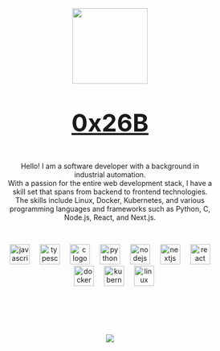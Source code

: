 <div align="center" style="background:; padding:48px; margin:0">
    <img height="150" style="margin:0;padding:0;" src="https://img.itch.zone/aW1nLzE3MDA3NTIuZ2lm/original/CcRX16.gif"  />
    <p></p>
    <p align="center" style="font-size: 48px;"><strong><u>0x26B</u></strong></p>
    <p align="center" style="font-size: 14px;">Hello! I am a software developer with a background in industrial automation.<br/>With a passion for the entire web development stack, I have a skill set that spans from backend to frontend technologies.<br/>The skills include Linux, Docker, Kubernetes, and various programming languages and frameworks such as Python, C, Node.js, React, and Next.js.</p>
    <p>&nbsp;</p>
    <div align="center">
    <img src="https://cdn.jsdelivr.net/gh/devicons/devicon/icons/javascript/javascript-original.svg" height="40" alt="javascript logo"  />
    <img width="12" />
    <img src="https://cdn.jsdelivr.net/gh/devicons/devicon/icons/typescript/typescript-original.svg" height="40" alt="typescript logo"  />
    <img width="12" />
    <img src="https://cdn.jsdelivr.net/gh/devicons/devicon/icons/c/c-original.svg" height="40" alt="c logo"  />
    <img width="12" />
    <img src="https://cdn.jsdelivr.net/gh/devicons/devicon/icons/python/python-original.svg" height="40" alt="python logo"  />
    <img width="12" />
    <img src="https://cdn.jsdelivr.net/gh/devicons/devicon/icons/nodejs/nodejs-original.svg" height="40" alt="nodejs logo"  />
    <img width="12" />
    <img src="https://cdn.jsdelivr.net/gh/devicons/devicon/icons/nextjs/nextjs-original.svg" height="40" alt="nextjs logo"  />
    <img width="12" />
    <img src="https://cdn.jsdelivr.net/gh/devicons/devicon/icons/react/react-original.svg" height="40" alt="react logo"  />
    <img width="12" />
    <img src="https://cdn.jsdelivr.net/gh/devicons/devicon/icons/docker/docker-original.svg" height="40" alt="docker logo"  />
    <img width="12" />
    <img src="https://cdn.jsdelivr.net/gh/devicons/devicon/icons/kubernetes/kubernetes-plain.svg" height="40" alt="kubernetes logo"  />
    <img width="12" />
    <img src="https://cdn.jsdelivr.net/gh/devicons/devicon/icons/linux/linux-original.svg" height="40" alt="linux logo"  />
    </div>
</div>
<p>&nbsp;</p>
<div align="center">
    <img src="https://komarev.com/ghpvc/?username=William-Brumble&style=flat-square"/>
</div>
